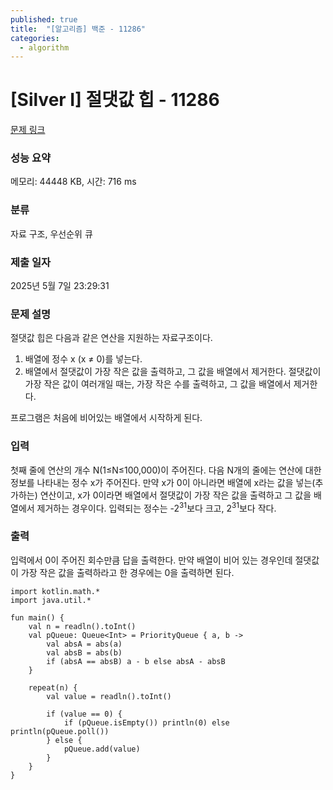 ```yaml
---
published: true
title:  "[알고리즘] 백준 - 11286"
categories:
  - algorithm
---
```


# [Silver I] 절댓값 힙 - 11286

[문제 링크](https://www.acmicpc.net/problem/11286)

### 성능 요약

메모리: 44448 KB, 시간: 716 ms

### 분류

자료 구조, 우선순위 큐

### 제출 일자

2025년 5월 7일 23:29:31

### 문제 설명

<p>절댓값 힙은 다음과 같은 연산을 지원하는 자료구조이다.</p>

<ol>
	<li>배열에 정수 x (x ≠ 0)를 넣는다.</li>
	<li>배열에서 절댓값이 가장 작은 값을 출력하고, 그 값을 배열에서 제거한다. 절댓값이 가장 작은 값이 여러개일 때는, 가장 작은 수를 출력하고, 그 값을 배열에서 제거한다.</li>
</ol>

<p>프로그램은 처음에 비어있는 배열에서 시작하게 된다.</p>

### 입력

 <p>첫째 줄에 연산의 개수 N(1≤N≤100,000)이 주어진다. 다음 N개의 줄에는 연산에 대한 정보를 나타내는 정수 x가 주어진다. 만약 x가 0이 아니라면 배열에 x라는 값을 넣는(추가하는) 연산이고, x가 0이라면 배열에서 절댓값이 가장 작은 값을 출력하고 그 값을 배열에서 제거하는 경우이다. 입력되는 정수는 -2<sup>31</sup>보다 크고, 2<sup>31</sup>보다 작다.</p>

### 출력

 <p>입력에서 0이 주어진 회수만큼 답을 출력한다. 만약 배열이 비어 있는 경우인데 절댓값이 가장 작은 값을 출력하라고 한 경우에는 0을 출력하면 된다.</p>

~~~
import kotlin.math.*
import java.util.*

fun main() {
    val n = readln().toInt()
    val pQueue: Queue<Int> = PriorityQueue { a, b ->
        val absA = abs(a)
        val absB = abs(b)
        if (absA == absB) a - b else absA - absB
    }

    repeat(n) {
        val value = readln().toInt()

        if (value == 0) {
            if (pQueue.isEmpty()) println(0) else println(pQueue.poll())
        } else {
            pQueue.add(value)
        }
    }
}
~~~
